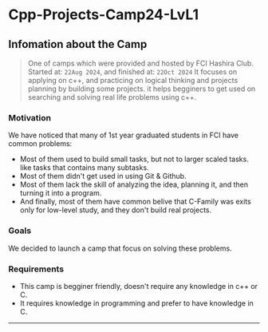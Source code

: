 # Cpp-Projects-Camp24-LvL1

## Infomation about the Camp
> One of camps which were provided and hosted by FCI Hashira Club.
> Started at: `22Aug 2024`, and finished at: `22Oct 2024`
> It focuses on applying on c++, and practicing on logical thinking and projects planning by building some projects. it helps begginers to get used on searching and solving real life problems using c++.
### Motivation
We have noticed that many of 1st year graduated students in FCI have common problems:
- Most of them used to build small tasks, but not to larger scaled tasks. like tasks that contains many subtasks.
- Most of them didn't get used in using Git & Github.
- Most of them lack the skill of analyzing the idea, planning it, and then turning it into a program.
- And finally, most of them have common belive that C-Family was exits only for low-level study, and they don't build real projects.

### Goals
We decided to launch a camp that focus on solving these problems.

### Requirements
- This camp is begginer friendly, doesn't require any knowledge in c++ or C.
- It requires knowledge in programming and prefer to have knowledge in C.

--------------------

